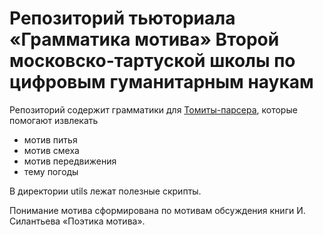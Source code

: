 # Репозиторий тьюториала «Грамматика мотива» Второй московско-тартуской школы по цифровым гуманитарным наукам

Репозиторий содержит грамматики для [Томиты-парсера](https://tech.yandex.ru/tomita/), которые помогают извлекать

* мотив питья
* мотив смеха
* мотив передвижения
* тему погоды

В директории utils лежат полезные скрипты.

Понимание мотива сформирована по мотивам обсуждения книги И. Силантьева «Поэтика мотива».
